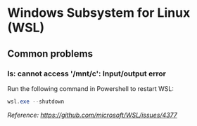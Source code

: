 
# Windows Subsystem for Linux (WSL)

## Common problems
### ls: cannot access '/mnt/c': Input/output error
Run the following command in Powershell to restart WSL:
```powershell
wsl.exe --shutdown
```
_Reference: https://github.com/microsoft/WSL/issues/4377_
